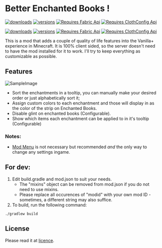 # Better Enchanted Books !

[![downloads](http://cf.way2muchnoise.eu/369122.svg?badge_style=flat)](https://www.curseforge.com/minecraft/mc-mods/better-enchanted-books)
[![versions](http://cf.way2muchnoise.eu/versions/369122.svg?badge_style=flat)](https://www.curseforge.com/minecraft/mc-mods/better-enchanted-books)
[![Requires Fabric Api](http://cf.way2muchnoise.eu/title/306612_Requires_%20.svg?badge_style=flat)](https://www.curseforge.com/minecraft/mc-mods/fabric-api)
[![Requires ClothConfig Api](http://cf.way2muchnoise.eu/title/cloth-config_Requires_%20.svg?badge_style=flat)](https://www.curseforge.com/minecraft/mc-mods/cloth-config/)

[![downloads](https://badge.bernasss12.dev/modrinth/better-enchanted-books/downloads#3)](https://www.curseforge.com/minecraft/mc-mods/better-enchanted-books)
[![versions](https://badge.bernasss12.dev/modrinth/better-enchanted-books/versions#1)](https://modrinth.com/mod/better-enchanted-books/versions)
[![Requires Fabric Api](https://badge.bernasss12.dev/modrinth/fabric-api/name#1)](https://modrinth.com/mod/fabric-api)
[![Requires ClothConfig Api](https://badge.bernasss12.dev/modrinth/cloth-config/name#1)](https://modrinth.com/mod/cloth-config)

This is a mod that adds a couple of quality of life features into the Vanilla+ experience in Minecraft.
It is 100% client sided, so the server doesn't need to have the mod installed for it to work.
I'll try to keep everything as customizable as possible.

## Features

![SampleImage](https://user-images.githubusercontent.com/6233500/77241366-0265cf00-6be9-11ea-9ef4-d4b667513b75.png)

 - Sort the enchantments in a tooltip, you can manually make your desired order or just alphabetically sort it;
 - Assign custom colors to each enchantment and those will display in as the color of the strip on Enchanted Books.
 - Disable glint on enchanted books (Configurable).
 - Show which items each enchantment can be applied to in it's tooltip (Configurable)

### Notes:

 - [Mod Menu](https://www.curseforge.com/minecraft/mc-mods/modmenu/) is not necessary but recommended _and_ the only way to change any settings ingame.

## For dev:

1. Edit build.gradle and mod.json to suit your needs.
    * The "mixins" object can be removed from mod.json if you do not need to use mixins.
    * Please replace all occurences of "modid" with your own mod ID - sometimes, a different string may also suffice.
2. To build, run the following command:
```
./gradlew build
```

## License

Please read it at [licence](LICENSE).

